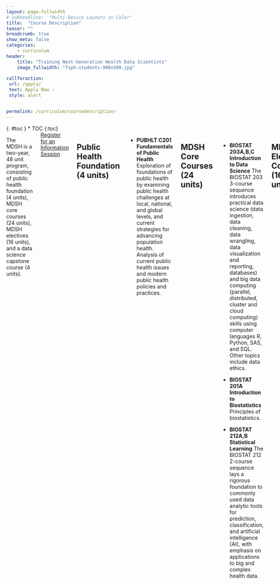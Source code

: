 ```yaml
---
layout: page-fullwidth
# subheadline:  "Multi-Device Layouts in Color"
title:  "Course Description"
teaser: ""
breadcrumb: true
show_meta: false
categories:
    - curriculum
header:
    title: "Training Next-Generation Health Data Scientists"
    image_fullwidth: "fsph-students-900x500.jpg"
    
callforaction:
 url: /apply/
 text: Apply Now ›
 style: alert


permalink: /curriculum/coursedescription/
---
```


<div class="row">
<div class="medium-4 medium-push-8 columns" markdown="1">
<div class="panel radius" markdown="1">
{: #toc }
*  TOC
{:toc}
</div>
</div><!-- /.medium-4.columns -->

<div class="medium-8 medium-pull-4 columns" markdown="1">

The MDSH is a two-year, 48 unit program, consisting of public health foundation (4 units), MDSH core courses (24 units), MDSH electives (16 units), and a data science capstone course (4 units).

<div class="row t60 b60">
        <div class="small-12 text-center columns">
            <a class="button large radius info" href="https://ucla.zoom.us/meeting/register/tJIuc-mtqj0qG91cHwVA2wEnn3WDwxVEio-p">Register for an Information Session</a>
        </div><!-- /.small-12.columns -->
</div><!-- /.row -->

## Public Health Foundation (4 units)

* **PUBHLT C201 Fundamentals of Public Health** Exploration of foundations of public health by examining public health challenges at local, national, and global levels, and current strategies for advancing population health. Analysis of current public health issues and modern public health policies and practices.

## MDSH Core Courses (24 units)

* **BIOSTAT 203A,B,C Introduction to Data Science** The BIOSTAT 203 3-course sequence introduces practical data science (data ingestion, data cleaning, data wrangling, data visualization and reporting, databases) and big data computing (parallel, distributed, cluster and cloud computing) skills using computer languages R, Python, SAS, and SQL. Other topics include data ethics.

* **BIOSTAT 201A Introduction to Biostatistics** Principles of biostatistics.

* **BIOSTAT 212A,B Statistical Learning** The BIOSTAT 212 2-course sequence lays a rigorous foundation to commonly used data analytic tools for prediction, classification, and artificial intelligence (AI), with emphasis on applications to big and complex health data.

## MDSH Elective Courses (16 units)

MDSH students take at least 4 elective courses from the following list.

* **BIOSTAT 218 Observational Health Data Science and Informatics** An introduction to observational research in the health data sciences. Topics include disease cohort characterization, patient-level prediction and population-level estimation using administrative claims and electronic health records. Lectures will cover an introduction of observational health databases, a common data model for representing patient trajectories through healthcare systems, tools to manipulate data while preserving patient privacy theory of patient-level prediction and casual inference from observational data, and best practices for generating reproducible and reliable observational studies. Introductory theory will demonstrate how linear and generalized linear modeling is used in observational studies. Weekly practical laboratories will demonstrate the methods discussed in lecture. Laboratories will use SQL and R software, and regular homework assignments will re-enforce theoretical work with practical application using large-scale synthetic and real-world example databases. Students will design and complete a data analysis project that reflects the best practices covered in this course and translate their results into an oral presentation and written report.

<!--
* **BIOSTAT 217 Health Decision Making** The course will provide a data analytic perspective to medical decision making in contemporary clinical research and development. Students in this course will be introduced to the evidence-based and model-based approaches in decision sciences by properly harnessing the increasingly complex and large body of information. Particular emphasis will be placed on quantitative data analysis within the Bayesian and frequentist paradigms of statistical modeling and their connections to medical decision making. The course will adopt a hands-on approach to data analysis and medical decision making by incorporating a rich and diverse set of examples from actual clinical trials and other areas of medical research.
-->

* **BIOSTAT M215 Survival Analysis** Data science methods for survival and life time data.

* **BIOSTAT 231 Statistical Power and Sample Size Methods for Health Research** Sample size and power analysis methods for common study designs, including comparisons of means and proportions, ANOVA, time-to-event data, group sequential trials, linear regression, cluster randomized trials and multilevel data, with emphasis on designing randomized trials. Discussion also of multiple endpoints.

* **BIOSTAT M234 Applied Bayesian Inference** Bayesian approach to statistical inference, with emphasis on biomedical applications and concepts rather than mathematical theory. Topics include large sample Bayes inference from likelihoods, noninformative and conjugate priors, empirical Bayes, Bayesian approaches to linear and nonlinear regression, model selection, Bayesian hypothesis testing, and numerical methods.

* **BIOSTAT M236 Longitudinal Data** Analysis of continuous responses for which multivariate normal model may be assumed. Students learn how to think about longitudinal data, plot data, and how to specify mean and variance of longitudinal response. Advanced topics include introductions to clustered, multivariate, and discrete longitudinal data.

<!--
* **BIOSTAT 410 Clinical Trials** Design of studies to assess anti-tumor response; randomization, historical controls, p-values, size of study, and stratification in human experimentation; various types of controls; prognostic factors, survivorship studies, and design of prognostic studies; organization of clinical trials – administration comparability, protocols, clinical standards, data collection and management.
-->

* **BIOSTAT 285 Advanced Topics. Machine Learning: Healthcare, Economics, and LLM** This course provides an introduction to modern methods in health data science, focusing on the intersection of machine learning, game theory, and economic principles, particularly in the context of decision-making and interactions between multiple self-interested participants. Topics include advanced patient-level prediction, population-level estimation, and the application of large language models (LLMs) to healthcare data. Homework assignments will focus on applying theoretical concepts to practical scenarios. By the end of the course, students will design and complete a data analysis project that incorporates best practices in machine learning and healthcare, translating their results into both an oral presentation and a written report.

* **BIOSTAT 285 Advanced Topics. Deep learning: a statistical perspective** The goal of this course is to study deep learning methodologies and identify related statistical issues. The content includes selected topics from the following: pre-deep-learning methods such as feature extraction and discrimination; components of well-established machine learning tools (support vector machines, reproducing kernel Hilbert spaces, model complexity, sparse models); history of neural networks; multi-layer-perceptron; backpropagation; convolutional neural networks; transformer networks; variational inference; generative adversarial networks; optimization and regularization; visualization; Python and deep learning frameworks. 

## MDSH Capstone (4 units)

* **BIOSTAT 401 Data Science Capstone** A capstone project that consists of an original written analysis and an oral presentation that addresses an applied health-related data science topic and advances existing skills and techniques in healthcare or public health. Communication skills for professionals. Data ethics training.

<div class="row t60 b60">
        <div class="small-12 text-center columns">
            <a class="button large radius info" href="https://ucla.zoom.us/meeting/register/tJIuc-mtqj0qG91cHwVA2wEnn3WDwxVEio-p">Register for an Information Session</a>
        </div><!-- /.small-12.columns -->
</div><!-- /.row -->

</div><!-- /.medium-8.columns -->
</div><!-- /.row -->

